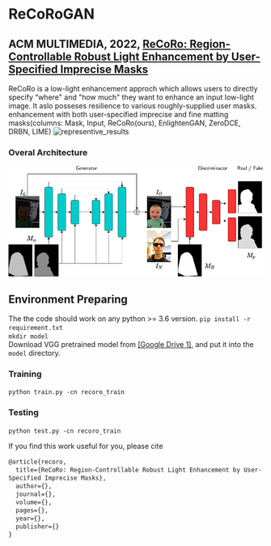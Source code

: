 # ReCoRoGAN

## ACM MULTIMEDIA, 2022, [ReCoRo: Region-Controllable Robust Light Enhancement by User-Specified Imprecise Masks](https://arxiv.org/)  
ReCoRo is a low-light enhancement approch which allows users to directly specify “where" and "how much" they want to enhance an input low-light image. It aslo posseses resilience to various roughly-supplied user masks.  
enhancement with both user-specified imprecise and fine matting masks(columns: Mask, Input, ReCoRo(ours), EnlightenGAN, ZeroDCE, DRBN, LIME)
![representive_results](/assets/masks_zoom.png)

### Overal Architecture
![architecture](/assets/architecture.png)

## Environment Preparing
The the code should work on any python >= 3.6 version. 
```pip install -r requirement.txt``` </br>
```mkdir model``` </br>
Download VGG pretrained model from [[Google Drive 1]](https://drive.google.com/file/d/1IfCeihmPqGWJ0KHmH-mTMi_pn3z3Zo-P/view?usp=sharing), and put it into the `model` directory.

### Training

```python train.py -cn recoro_train```

### Testing

```python test.py -cn recoro_train```


If you find this work useful for you, please cite
```
@article{recoro,
  title={ReCoRo: Region-Controllable Robust Light Enhancement by User-Specified Imprecise Masks},
  author={},
  journal={},
  volume={},
  pages={},
  year={},
  publisher={}
}